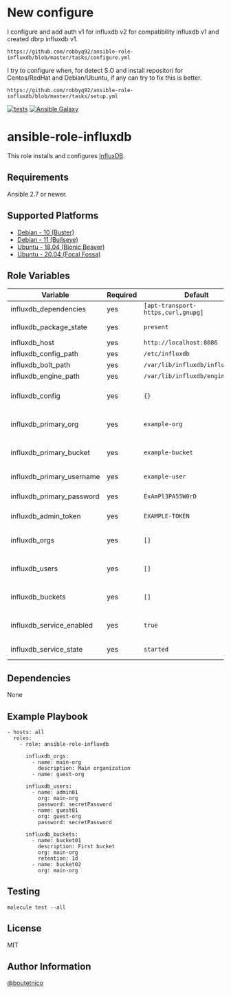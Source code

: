 # New configure
I configure and add auth v1 for influxdb v2 for compatibility influxdb v1 and created dbrp influxdb v1.

```
https://github.com/robbyq92/ansible-role-influxdb/blob/master/tasks/configure.yml
```
I try to configure when, for detect S.O and install repositori for Centos/RedHat and Debian/Ubuntu, if any can try to fix this is better.

```
https://github.com/robbyq92/ansible-role-influxdb/blob/master/tasks/setup.yml
```

[![tests](https://github.com/boutetnico/ansible-role-influxdb/workflows/Test%20ansible%20role/badge.svg)](https://github.com/boutetnico/ansible-role-influxdb/actions?query=workflow%3A%22Test+ansible+role%22)
[![Ansible Galaxy](https://img.shields.io/badge/galaxy-boutetnico.influxdb-blue.svg)](https://galaxy.ansible.com/boutetnico/influxdb)


ansible-role-influxdb
=====================

This role installs and configures [InfluxDB](https://docs.influxdata.com/influxdb/v2.0/).

Requirements
------------

Ansible 2.7 or newer.

Supported Platforms
-------------------

- [Debian - 10 (Buster)](https://wiki.debian.org/DebianBuster)
- [Debian - 11 (Bullseye)](https://wiki.debian.org/DebianBullseye)
- [Ubuntu - 18.04 (Bionic Beaver)](http://releases.ubuntu.com/18.04/)
- [Ubuntu - 20.04 (Focal Fossa)](http://releases.ubuntu.com/20.04/)

Role Variables
--------------

| Variable                  | Required | Default                            | Choices   | Comments                     |
|---------------------------|----------|------------------------------------|-----------|------------------------------|
| influxdb_dependencies     | yes      | `[apt-transport-https,curl,gnupg]` | list      |                              |
| influxdb_package_state    | yes      | `present`                          | string    | Use `latest` to upgrade.     |
| influxdb_host             | yes      | `http://localhost:8086`            | string    |                              |
| influxdb_config_path      | yes      | `/etc/influxdb`                    | string    |                              |
| influxdb_bolt_path        | yes      | `/var/lib/influxdb/influxd.bolt`   | string    |                              |
| influxdb_engine_path      | yes      | `/var/lib/influxdb/engine`         | string    |                              |
| influxdb_config           | yes      | `{}`                               | dict      | Main configuration object.   |
| influxdb_primary_org      | yes      | `example-org`                      | string    | Primary organization name.   |
| influxdb_primary_bucket   | yes      | `example-bucket`                   | string    | Primary bucket name.         |
| influxdb_primary_username | yes      | `example-user`                     | string    | Primary username.            |
| influxdb_primary_password | yes      | `ExAmPl3PA55W0rD`                  | string    | Password for primary user.   |
| influxdb_admin_token      | yes      | `EXAMPLE-TOKEN`                    | string    | Token for admin user.        |
| influxdb_orgs             | yes      | `[]`                               | list      | Additional orgs to create.   |
| influxdb_users            | yes      | `[]`                               | list      | Additional users to create.  |
| influxdb_buckets          | yes      | `[]`                               | list      | Additional buckets to create.|
| influxdb_service_enabled  | yes      | `true`                             | bool      | Start InfluxDB at boot.      |
| influxdb_service_state    | yes      | `started`                          | bool      | Use `started` or `stopped`.  |

Dependencies
------------

None

Example Playbook
----------------

    - hosts: all
      roles:
        - role: ansible-role-influxdb

          influxdb_orgs:
            - name: main-org
              description: Main organization
            - name: guest-org

          influxdb_users:
            - name: admin01
              org: main-org
              password: secretPassword
            - name: guest01
              org: guest-org
              password: secretPassword

          influxdb_buckets:
            - name: bucket01
              description: First bucket
              org: main-org
              retention: 1d
            - name: bucket02
              org: main-org

Testing
-------

    molecule test --all

License
-------

MIT

Author Information
------------------

[@boutetnico](https://github.com/boutetnico)
